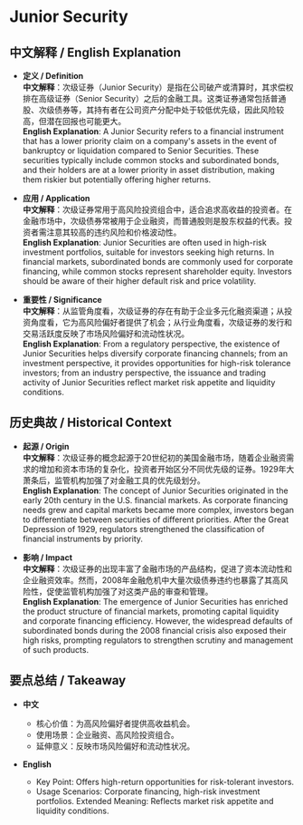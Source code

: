 # Junior Security

## 中文解释 / English Explanation

* **定义 / Definition**  
  **中文解释**：次级证券（Junior Security）是指在公司破产或清算时，其求偿权排在高级证券（Senior Security）之后的金融工具。这类证券通常包括普通股、次级债券等，其持有者在公司资产分配中处于较低优先级，因此风险较高，但潜在回报也可能更大。  
  **English Explanation**: A Junior Security refers to a financial instrument that has a lower priority claim on a company's assets in the event of bankruptcy or liquidation compared to Senior Securities. These securities typically include common stocks and subordinated bonds, and their holders are at a lower priority in asset distribution, making them riskier but potentially offering higher returns.

* **应用 / Application**  
  **中文解释**：次级证券常用于高风险投资组合中，适合追求高收益的投资者。在金融市场中，次级债券常被用于企业融资，而普通股则是股东权益的代表。投资者需注意其较高的违约风险和价格波动性。  
  **English Explanation**: Junior Securities are often used in high-risk investment portfolios, suitable for investors seeking high returns. In financial markets, subordinated bonds are commonly used for corporate financing, while common stocks represent shareholder equity. Investors should be aware of their higher default risk and price volatility.

* **重要性 / Significance**  
  **中文解释**：从监管角度看，次级证券的存在有助于企业多元化融资渠道；从投资角度看，它为高风险偏好者提供了机会；从行业角度看，次级证券的发行和交易活跃度反映了市场风险偏好和流动性状况。  
  **English Explanation**: From a regulatory perspective, the existence of Junior Securities helps diversify corporate financing channels; from an investment perspective, it provides opportunities for high-risk tolerance investors; from an industry perspective, the issuance and trading activity of Junior Securities reflect market risk appetite and liquidity conditions.

## 历史典故 / Historical Context

* **起源 / Origin**  
  **中文解释**：次级证券的概念起源于20世纪初的美国金融市场，随着企业融资需求的增加和资本市场的复杂化，投资者开始区分不同优先级的证券。1929年大萧条后，监管机构加强了对金融工具的优先级划分。  
  **English Explanation**: The concept of Junior Securities originated in the early 20th century in the U.S. financial markets. As corporate financing needs grew and capital markets became more complex, investors began to differentiate between securities of different priorities. After the Great Depression of 1929, regulators strengthened the classification of financial instruments by priority.

* **影响 / Impact**  
  **中文解释**：次级证券的出现丰富了金融市场的产品结构，促进了资本流动性和企业融资效率。然而，2008年金融危机中大量次级债券违约也暴露了其高风险性，促使监管机构加强了对这类产品的审查和管理。  
  **English Explanation**: The emergence of Junior Securities has enriched the product structure of financial markets, promoting capital liquidity and corporate financing efficiency. However, the widespread defaults of subordinated bonds during the 2008 financial crisis also exposed their high risks, prompting regulators to strengthen scrutiny and management of such products.

## 要点总结 / Takeaway

* **中文**  
  - 核心价值：为高风险偏好者提供高收益机会。
  - 使用场景：企业融资、高风险投资组合。
  - 延伸意义：反映市场风险偏好和流动性状况。

* **English**  
  - Key Point: Offers high-return opportunities for risk-tolerant investors.
  - Usage Scenarios: Corporate financing, high-risk investment portfolios.
   Extended Meaning: Reflects market risk appetite and liquidity conditions.